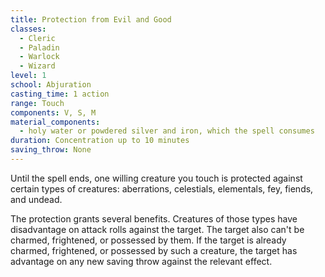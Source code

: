 ```yaml
---
title: Protection from Evil and Good
classes:
  - Cleric
  - Paladin
  - Warlock
  - Wizard
level: 1
school: Abjuration
casting_time: 1 action
range: Touch
components: V, S, M
material_components:
  - holy water or powdered silver and iron, which the spell consumes
duration: Concentration up to 10 minutes
saving_throw: None
---
```


Until the spell ends, one willing creature you touch is protected against certain types of creatures: aberrations, celestials, elementals, fey, fiends, and undead.

The protection grants several benefits. Creatures of those types have disadvantage on attack rolls against the target. The target also can't be charmed, frightened, or possessed by them. If the target is already charmed, frightened, or possessed by such a creature, the target has advantage on any new saving throw against the relevant effect.

